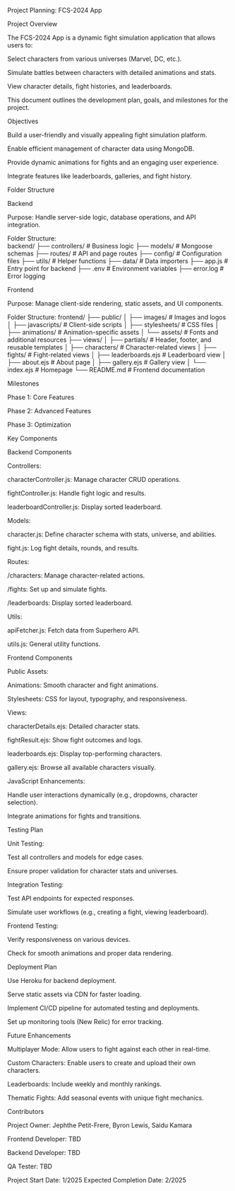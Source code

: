 Project Planning: FCS-2024 App

Project Overview

The FCS-2024 App is a dynamic fight simulation application that allows users to:

Select characters from various universes (Marvel, DC, etc.).

Simulate battles between characters with detailed animations and stats.

View character details, fight histories, and leaderboards.

This document outlines the development plan, goals, and milestones for the project.


Objectives

Build a user-friendly and visually appealing fight simulation platform.

Enable efficient management of character data using MongoDB.

Provide dynamic animations for fights and an engaging user experience.

Integrate features like leaderboards, galleries, and fight history.


Folder Structure

Backend

Purpose: Handle server-side logic, database operations, and API integration.

Folder Structure:    
backend/
├── controllers/             # Business logic
├── models/                  # Mongoose schemas
├── routes/                  # API and page routes
├── config/                  # Configuration files
├── utils/                   # Helper functions
├── data/                    # Data importers
├── app.js                   # Entry point for backend
├── .env                     # Environment variables
├── error.log                # Error logging


Frontend

Purpose: Manage client-side rendering, static assets, and UI components.

Folder Structure:
frontend/
├── public/
│   ├── images/              # Images and logos
│   ├── javascripts/         # Client-side scripts
│   ├── stylesheets/         # CSS files
│   ├── animations/          # Animation-specific assets
│   └── assets/              # Fonts and additional resources
├── views/
│   ├── partials/            # Header, footer, and reusable templates
│   ├── characters/          # Character-related views
│   ├── fights/              # Fight-related views
│   ├── leaderboards.ejs     # Leaderboard view
│   ├── about.ejs            # About page
│   ├── gallery.ejs          # Gallery view
│   └── index.ejs            # Homepage
└── README.md                # Frontend documentation



Milestones

Phase 1: Core Features



Phase 2: Advanced Features



Phase 3: Optimization


Key Components

Backend Components

Controllers:

characterController.js: Manage character CRUD operations.

fightController.js: Handle fight logic and results.

leaderboardController.js: Display sorted leaderboard.

Models:

character.js: Define character schema with stats, universe, and abilities.

fight.js: Log fight details, rounds, and results.

Routes:

/characters: Manage character-related actions.

/fights: Set up and simulate fights.

/leaderboards: Display sorted leaderboard.

Utils:

apiFetcher.js: Fetch data from Superhero API.

utils.js: General utility functions.


Frontend Components

Public Assets:

Animations: Smooth character and fight animations.

Stylesheets: CSS for layout, typography, and responsiveness.

Views:

characterDetails.ejs: Detailed character stats.

fightResult.ejs: Show fight outcomes and logs.

leaderboards.ejs: Display top-performing characters.

gallery.ejs: Browse all available characters visually.

JavaScript Enhancements:

Handle user interactions dynamically (e.g., dropdowns, character selection).

Integrate animations for fights and transitions.


Testing Plan

Unit Testing:

Test all controllers and models for edge cases.

Ensure proper validation for character stats and universes.

Integration Testing:

Test API endpoints for expected responses.

Simulate user workflows (e.g., creating a fight, viewing leaderboard).

Frontend Testing:

Verify responsiveness on various devices.

Check for smooth animations and proper data rendering.


Deployment Plan

Use Heroku for backend deployment.

Serve static assets via CDN for faster loading.

Implement CI/CD pipeline for automated testing and deployments.

Set up monitoring tools (New Relic) for error tracking.


Future Enhancements

Multiplayer Mode: Allow users to fight against each other in real-time.

Custom Characters: Enable users to create and upload their own characters.

Leaderboards: Include weekly and monthly rankings.

Thematic Fights: Add seasonal events with unique fight mechanics.


Contributors

Project Owner: Jephthe Petit-Frere, Byron Lewis, Saidu Kamara

Frontend Developer: TBD

Backend Developer: TBD

QA Tester: TBD



Project Start Date: 1/2025 
Expected Completion Date: 2/2025